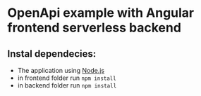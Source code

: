 # OpenApi example with Angular frontend serverless backend

## Instal dependecies:
- The application using [Node.js](https://nodejs.org/en/download)
- in frontend folder run ``npm install``
- in backend folder run ``npm install``
